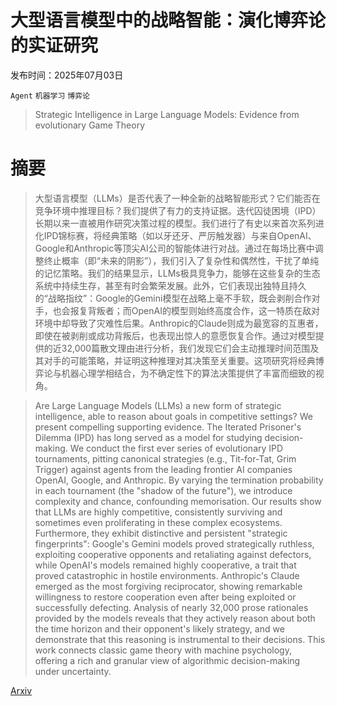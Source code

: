 # 大型语言模型中的战略智能：演化博弈论的实证研究

发布时间：2025年07月03日

`Agent` `机器学习` `博弈论`

> Strategic Intelligence in Large Language Models: Evidence from evolutionary Game Theory

# 摘要

> 大型语言模型（LLMs）是否代表了一种全新的战略智能形式？它们能否在竞争环境中推理目标？我们提供了有力的支持证据。迭代囚徒困境（IPD）长期以来一直被用作研究决策过程的模型。我们进行了有史以来首次系列进化IPD锦标赛，将经典策略（如以牙还牙、严厉触发器）与来自OpenAI、Google和Anthropic等顶尖AI公司的智能体进行对战。通过在每场比赛中调整终止概率（即“未来的阴影”），我们引入了复杂性和偶然性，干扰了单纯的记忆策略。我们的结果显示，LLMs极具竞争力，能够在这些复杂的生态系统中持续生存，甚至有时会繁荣发展。此外，它们表现出独特且持久的“战略指纹”：Google的Gemini模型在战略上毫不手软，既会剥削合作对手，也会报复背叛者；而OpenAI的模型则始终高度合作，这一特质在敌对环境中却导致了灾难性后果。Anthropic的Claude则成为最宽容的互惠者，即使在被剥削或成功背叛后，也表现出惊人的意愿恢复合作。通过对模型提供的近32,000篇散文理由进行分析，我们发现它们会主动推理时间范围及其对手的可能策略，并证明这种推理对其决策至关重要。这项研究将经典博弈论与机器心理学相结合，为不确定性下的算法决策提供了丰富而细致的视角。

> Are Large Language Models (LLMs) a new form of strategic intelligence, able to reason about goals in competitive settings? We present compelling supporting evidence. The Iterated Prisoner's Dilemma (IPD) has long served as a model for studying decision-making. We conduct the first ever series of evolutionary IPD tournaments, pitting canonical strategies (e.g., Tit-for-Tat, Grim Trigger) against agents from the leading frontier AI companies OpenAI, Google, and Anthropic. By varying the termination probability in each tournament (the "shadow of the future"), we introduce complexity and chance, confounding memorisation.
  Our results show that LLMs are highly competitive, consistently surviving and sometimes even proliferating in these complex ecosystems. Furthermore, they exhibit distinctive and persistent "strategic fingerprints": Google's Gemini models proved strategically ruthless, exploiting cooperative opponents and retaliating against defectors, while OpenAI's models remained highly cooperative, a trait that proved catastrophic in hostile environments. Anthropic's Claude emerged as the most forgiving reciprocator, showing remarkable willingness to restore cooperation even after being exploited or successfully defecting. Analysis of nearly 32,000 prose rationales provided by the models reveals that they actively reason about both the time horizon and their opponent's likely strategy, and we demonstrate that this reasoning is instrumental to their decisions. This work connects classic game theory with machine psychology, offering a rich and granular view of algorithmic decision-making under uncertainty.

[Arxiv](https://arxiv.org/abs/2507.02618)